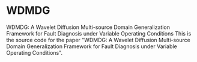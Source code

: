 # WDMDG
WDMDG: A Wavelet Diffusion Multi-source Domain Generalization Framework for Fault Diagnosis under Variable Operating Conditions
This is the source code for the paper "WDMDG: A Wavelet Diffusion Multi-source Domain Generalization Framework for Fault Diagnosis under Variable Operating Conditions".

